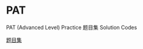 # PAT
PAT (Advanced Level) Practice 题目集 Solution Codes

[题目集](https://pintia.cn/problem-sets/994805342720868352/problems/994805528788582400)
